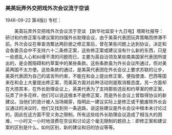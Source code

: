 ### 美英玩弄外交把戏外次会议流于空谈

1946-09-22
第4版()
专栏：

　　美英玩弄外交把戏外次会议流于空谈
    【新华社延安十九日电】塔斯社报导：研讨和约修正案与建议案的四强外长助理会议，由于美英代表团玩弄策略而停滞不前。外次会议在审查浩繁达两巨册之修正案后，曾在某些问题上达到协议，决定和会各委员会中不支持六十二条修正案，这些修正案或建议没有什么新的东西，只是一些惑乱人心和纠缠不清的问题而已，主要为英自治领及某些南美国家代表团所提出的，是企图阻碍和约草案中的某些条款。这些条款虽为外长会议所通过，但对美英两国不太方便。这些条款的通过，是美英代表团在外长会议上要求苏联的让步，美英代表团为自己的诺言所约束，不能在和会上提出修正案，便指使澳、巴西等国来在和会上大量提出修正案，而美英方面对此种活动则是取消极态度。另一方面却在大捞其本，在外长助理会议上，英美代表为了支持那些违反和约草案的修正案，玩弄了许多花样，他们可以说这根本不是修正案，而是外长会议上曾取得协议的新建议。当他们的诡计被人当场揭穿，指明此一建议实际上是修正或干脆废除外长会议通过的决议时，他们又找到另一条逃路，说这些建议是外长会议中根本未讨论过的，因此在这方面不受义务之限制。所有这些给外长助理会议造成了相当大的困难，一小时又一小时地浪费在空议和讨论这个毫无限制的题目上：即修正案和建议案的区别是什么，如何区别，新的建议和旧的协议等等。
